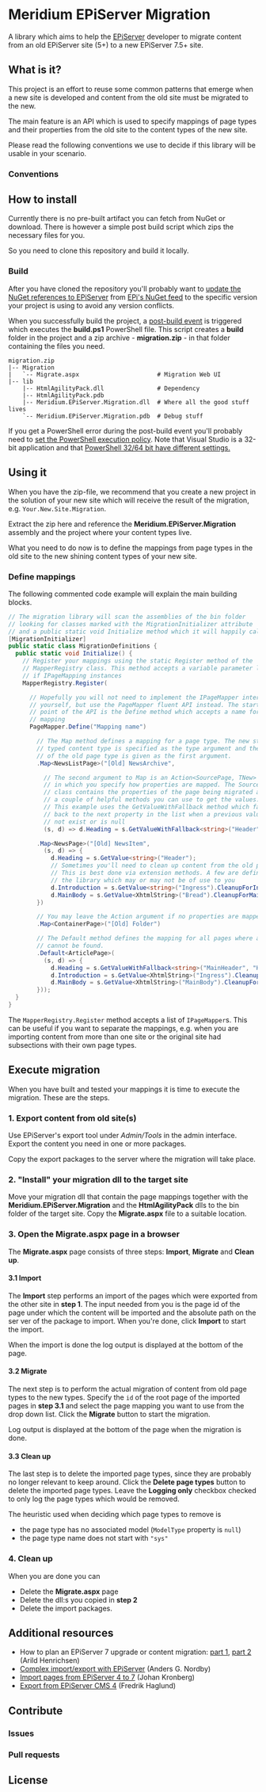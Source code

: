 # Meridium EPiServer Migration

A library which aims to help the [EPiServer](http://www.episerver.com/) developer to migrate content from an old EPiServer site (5+) to a new EPiServer 7.5+ site.

## What is it?

This project is an effort to reuse some common patterns that emerge when a new site is developed and content from the old site must be migrated to the new. 

The main feature is an API which is used to specify mappings of page types and their properties from the old site to the content types of the new site. 

Please read the following conventions we use to decide if this library will be usable in your scenario.

### Conventions



## How to install

Currently there is no pre-built artifact you can fetch from NuGet or download. There is however a simple post build script which zips the necessary files for you. 

So you need to clone this repository and build it locally. 

### Build

After you have cloned the repository you'll probably want to [update the NuGet references to EPiServer](http://world.episerver.com/documentation/items/installation-instructions/installing-episerver-updates/) from [EPi's NuGet feed](http://nuget.episerver.com/feed/packages.svc/) to the specific version your project is using to avoid any version conflicts. 

When you successfully build the project, a [post-build event](https://msdn.microsoft.com/en-us/library/ke5z92ks.aspx) is triggered which executes the **build.ps1** PowerShell file. This script creates a **build** folder in the project and a zip archive - **migration.zip** - in that folder containing the files you need.    

```
migration.zip
|-- Migration
|   `-- Migrate.aspx                      # Migration Web UI 
|-- lib
    |-- HtmlAgilityPack.dll               # Dependency
    |-- HtmlAgilityPack.pdb
    |-- Meridium.EPiServer.Migration.dll  # Where all the good stuff lives
    `-- Meridium.EPiServer.Migration.pdb  # Debug stuff
```

If you get a PowerShell error during the post-build event you'll probably need to [set the PowerShell execution policy](http://stackoverflow.com/questions/6500320/post-build-event-execute-powershell). Note that Visual Studio is a 32-bit application and that [PowerShell 32/64 bit have different settings.](http://forloveofsoftware.blogspot.se/2011/07/powershell-32-and-64-bit-have-different.html)

## Using it

When you have the zip-file, we recommend that you create a new project in the solution of your new site which will receive the result of the migration, e.g. `Your.New.Site.Migration`.

Extract the zip here and reference the **Meridium.EPiServer.Migration** assembly and the project where your content types live.

What you need to do now is to define the mappings from page types in the old site to the new shining content types of your new site. 

### Define mappings

The following commented code example will explain the main building blocks.

```c#
// The migration library will scan the assemblies of the bin folder
// looking for classes marked with the MigrationInitializer attribute
// and a public static void Initialize method which it will happily call.
[MigrationInitializer]
public static class MigrationDefinitions {
  public static void Initialize() {
    // Register your mappings using the static Register method of the 
    // MapperRegistry class. This method accepts a variable parameter list
    // if IPageMapping instances
    MapperRegistry.Register(

      // Hopefully you will not need to implement the IPageMapper interface
      // yourself, but use the PageMapper fluent API instead. The starting
      // point of the API is the Define method which accepts a name for the
      // mapping
      PageMapper.Define("Mapping name")

        // The Map method defines a mapping for a page type. The new strongly 
        // typed content type is specified as the type argument and the name 
        // of the old page type is given as the first argument. 
        .Map<NewsListPage>("[Old] NewsArchive",

          // The second argument to Map is an Action<SourcePage, TNew> callback
          // in which you specify how properties are mapped. The SourcePage
          // class contains the properties of the page being migrated and has
          // a couple of helpful methods you can use to get the values. 
          // This example uses the GetValueWithFallback method which falls 
          // back to the next property in the list when a previous value does
          // not exist or is null
          (s, d) => d.Heading = s.GetValueWithFallback<string>("Header", "PageName"))

        .Map<NewsPage>("[Old] NewsItem",
          (s, d) => {
            d.Heading = s.GetValue<string>("Header");
            // Sometimes you'll need to clean up content from the old pages
            // This is best done via extension methods. A few are defined in
            // the library which may or may not be of use to you
            d.Introduction = s.GetValue<string>("Ingress").CleanupForIntroduction();
            d.MainBody = s.GetValue<XhtmlString>("Bread").CleanupForMainBody();
        })

        // You may leave the Action argument if no properties are mapped
        .Map<ContainerPage>("[Old] Folder")

        // The Default method defines the mapping for all pages where a mapping
        // cannot be found.
        .Default<ArticlePage>(
          (s, d) => {
            d.Heading = s.GetValueWithFallback<string>("MainHeader", "Header", "PageName");
            d.Introduction = s.GetValue<XhtmlString>("Ingress").CleanupForIntroduction();
            d.MainBody = s.GetValue<XhtmlString>("MainBody").CleanupForMainBody();
        }));
  }
}
```

The `MapperRegistry.Register` method accepts a list of `IPageMapper`s. This can be useful if you want to separate the mappings, e.g. when you are importing content from more than one site or the original site had subsections with their own page types.

## Execute migration

When you have built and tested your mappings it is time to execute the migration. These are the steps.

### 1. Export content from old site(s)

Use EPiServer's export tool under _Admin/Tools_ in the admin interface. Export the content you need in one or more packages.

Copy the export packages to the server where the migration will take place.

### 2. "Install" your migration dll to the target site

Move your migration dll that contain the page mappings together with the **Meridium.EPiServer.Migration** and the **HtmlAgilityPack** dlls to the bin folder of the target site. Copy the **Migrate.aspx** file to a suitable location.

### 3. Open the Migrate.aspx page in a browser

The **Migrate.aspx** page consists of three steps: **Import**, **Migrate** and **Clean up**.

#### 3.1 Import

The **Import** step performs an import of the pages which were exported from the other site in **step 1**. The input needed from you is the page id of the page under which the content will be imported and the absolute path on the ser ver of the package to import. When you're done, click **Import** to start the import. 

When the import is done the log output is displayed at the bottom of the page.

#### 3.2 Migrate

The next step is to perform the actual migration of content from old page types to the new types. Specify the `id` of the root page of the imported pages in **step 3.1** and select the page mapping you want to use from the drop down list. Click the **Migrate** button to start the migration.

Log output is displayed at the bottom of the page when the migration is done.

#### 3.3 Clean up

The last step is to delete the imported page types, since they are probably no longer relevant to keep around. Click the **Delete page types** button to delete the imported page types. Leave the **Logging only** checkbox checked to only log the page types which would be removed.

The heuristic used when deciding which page types to remove is 

- the page type has no associated model (`ModelType` property is `null`)
- the page type name does not start with `"sys"`

### 4. Clean up

When you are done you can

- Delete the **Migrate.aspx** page
- Delete the dll:s you copied in **step 2**
- Delete the import packages.

## Additional resources

- How to plan an EPiServer 7 upgrade or content migration: [part 1](http://www.epinova.no/blog/arild-henrichsen/dates/2013/11/how-to-plan-an-episerver-7-upgrade-or-content-migration--part-1/), [part 2](http://www.epinova.no/blog/arild-henrichsen/dates/2014/3/how-to-plan-an-episerver-7-upgrade-or-content-migration---part-2/) (Arild Henrichsen)
- [Complex import/export with EPiServer](https://andersnordby.wordpress.com/2012/06/04/complex-importexport-with-episerver/) (Anders G. Nordby) 
- [Import pages from EPiServer 4 to 7](http://krompaco.nu/2013/03/one-way-to-import-pages-from-episerver-4-to-7/) (Johan Kronberg)
- [Export from EPiServer CMS 4](http://blog.fredrikhaglund.se/blog/2008/02/28/export-from-episerver-cms-4/) (Fredrik Haglund)

## Contribute

### Issues

### Pull requests

## License



